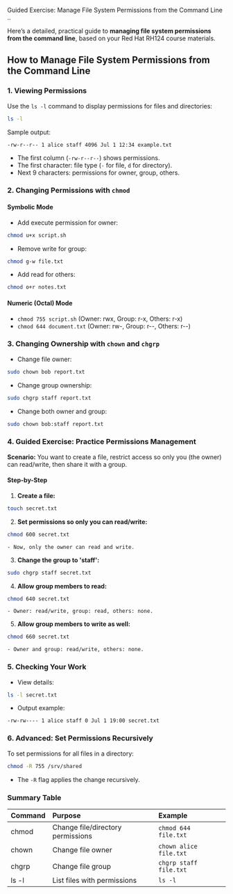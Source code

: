 Guided Exercise: Manage File System Permissions from the Command Line ..

Here’s a detailed, practical guide to **managing file system permissions from the command line**, based on your Red Hat RH124 course materials.

## **How to Manage File System Permissions from the Command Line**

### **1. Viewing Permissions**

Use the `ls -l` command to display permissions for files and directories:

```bash
ls -l
```

Sample output:

```
-rw-r--r-- 1 alice staff 4096 Jul 1 12:34 example.txt
```

- The first column (`-rw-r--r--`) shows permissions.
- The first character: file type (`-` for file, `d` for directory).
- Next 9 characters: permissions for owner, group, others.


### **2. Changing Permissions with `chmod`**

#### **Symbolic Mode**

- Add execute permission for owner:

```bash
chmod u+x script.sh
```

- Remove write for group:

```bash
chmod g-w file.txt
```

- Add read for others:

```bash
chmod o+r notes.txt
```


#### **Numeric (Octal) Mode**

- `chmod 755 script.sh`
(Owner: rwx, Group: r-x, Others: r-x)
- `chmod 644 document.txt`
(Owner: rw-, Group: r--, Others: r--)


### **3. Changing Ownership with `chown` and `chgrp`**

- Change file owner:

```bash
sudo chown bob report.txt
```

- Change group ownership:

```bash
sudo chgrp staff report.txt
```

- Change both owner and group:

```bash
sudo chown bob:staff report.txt
```


### **4. Guided Exercise: Practice Permissions Management**

**Scenario:**
You want to create a file, restrict access so only you (the owner) can read/write, then share it with a group.

#### **Step-by-Step**

1. **Create a file:**

```bash
touch secret.txt
```

2. **Set permissions so only you can read/write:**

```bash
chmod 600 secret.txt
```

    - Now, only the owner can read and write.
3. **Change the group to 'staff':**

```bash
sudo chgrp staff secret.txt
```

4. **Allow group members to read:**

```bash
chmod 640 secret.txt
```

    - Owner: read/write, group: read, others: none.
5. **Allow group members to write as well:**

```bash
chmod 660 secret.txt
```

    - Owner and group: read/write, others: none.

### **5. Checking Your Work**

- View details:

```bash
ls -l secret.txt
```

- Output example:

```
-rw-rw---- 1 alice staff 0 Jul 1 19:00 secret.txt
```


### **6. Advanced: Set Permissions Recursively**

To set permissions for all files in a directory:

```bash
chmod -R 755 /srv/shared
```

- The `-R` flag applies the change recursively.


### **Summary Table**

| Command | Purpose | Example |
| :-- | :-- | :-- |
| chmod | Change file/directory permissions | `chmod 644 file.txt` |
| chown | Change file owner | `chown alice file.txt` |
| chgrp | Change file group | `chgrp staff file.txt` |
| ls -l | List files with permissions | `ls -l` |

